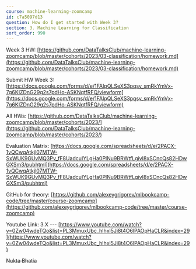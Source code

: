 ```yaml
---
course: machine-learning-zoomcamp
id: c7a5097d13
question: How do I get started with Week 3?
section: 3. Machine Learning for Classification
sort_order: 990
---
```


Week 3 HW: [https://github.com/DataTalksClub/machine-learning-zoomcamp/blob/master/cohorts/2023/03-classification/homework.md](https://github.com/DataTalksClub/machine-learning-zoomcamp/blob/master/cohorts/2023/03-classification/homework.md)

Submit HW Week 3: [https://docs.google.com/forms/d/e/1FAIpQLSeXS3pqsv_smRkYmVx-7g6KIZDnG29g2s7pdHo-ASKNqtfRFQ/viewform](https://docs.google.com/forms/d/e/1FAIpQLSeXS3pqsv_smRkYmVx-7g6KIZDnG29g2s7pdHo-ASKNqtfRFQ/viewform)

All HWs: [https://github.com/DataTalksClub/machine-learning-zoomcamp/blob/master/cohorts/2023/](https://github.com/DataTalksClub/machine-learning-zoomcamp/blob/master/cohorts/2023/)

Evaluation Matrix: [https://docs.google.com/spreadsheets/d/e/2PACX-1vQCwqAtkjl07MTW-SxWUK9GUvMQ3Pv_fF8UadcuIYLgHa0PlNu9BRWtfLgivI8xSCncQs82HDwGXSm3/pubhtml](https://docs.google.com/spreadsheets/d/e/2PACX-1vQCwqAtkjl07MTW-SxWUK9GUvMQ3Pv_fF8UadcuIYLgHa0PlNu9BRWtfLgivI8xSCncQs82HDwGXSm3/pubhtml)

GitHub for theory: [https://github.com/alexeygrigorev/mlbookcamp-code/tree/master/course-zoomcamp](https://github.com/alexeygrigorev/mlbookcamp-code/tree/master/course-zoomcamp)

Youtube Link: 3.X --- [https://www.youtube.com/watch?v=0Zw04wdeTQo&list=PL3MmuxUbc_hIhxl5Ji8t4O6lPAOpHaCLR&index=29](https://www.youtube.com/watch?v=0Zw04wdeTQo&list=PL3MmuxUbc_hIhxl5Ji8t4O6lPAOpHaCLR&index=29)

~~Nukta Bhatia~~

